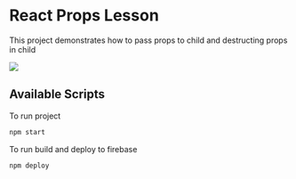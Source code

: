 # React Props Lesson 
This project demonstrates how to pass props to child and destructing props in child

![](./screenshot.png)

## Available Scripts
To run project

```bash
npm start
```

To run build and deploy to firebase
```bash
npm deploy
```
